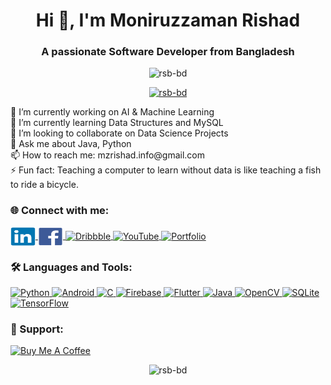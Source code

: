 <h1 align="center">Hi 👋, I'm Moniruzzaman Rishad</h1>
<h3 align="center">A passionate Software Developer from Bangladesh</h3>
<p align="center">
  <img src="https://komarev.com/ghpvc/?username=rsb-bd&label=Profile%20views&color=0e75b6&style=flat" alt="rsb-bd" />
</p>
<p align="center">
  <a href="https://github.com/ryo-ma/github-profile-trophy">
    <img src="https://github-profile-trophy.vercel.app/?username=rsb-bd&theme=gruvbox&no-frame=true&margin-w=15&row=1&column=6" alt="rsb-bd" />
  </a>
</p>

<p align="left">
  🔭 I’m currently working on AI & Machine Learning<br>
  🌱 I’m currently learning Data Structures and MySQL<br>
  👯 I’m looking to collaborate on Data Science Projects<br>
  💬 Ask me about Java, Python<br>
  📫 How to reach me: mzrishad.info@gmail.com<br>
  ⚡ Fun fact: Teaching a computer to learn without data is like teaching a fish to ride a bicycle.
</p>

<h3 align="left">🌐 Connect with me:</h3>
<p align="left">
  <a href="https://www.linkedin.com/in/mzrishad" target="_blank">
    <img align="center" src="https://raw.githubusercontent.com/devicons/devicon/master/icons/linkedin/linkedin-original.svg" alt="LinkedIn" height="30" width="40" />
  </a>
  <a href="https://www.facebook.com/mzrishad" target="_blank">
    <img align="center" src="https://raw.githubusercontent.com/devicons/devicon/master/icons/facebook/facebook-original.svg" alt="Facebook" height="30" width="40" />
  </a>
  <a href="https://dribbble.com/" target="_blank">
    <img align="center" src="https://cdn.jsdelivr.net/npm/simple-icons@v4/icons/dribbble.svg" alt="Dribbble" height="30" width="40" />
  </a>
  <a href="https://www.youtube.com/c/SolvedOvernight" target="_blank">
    <img align="center" src="https://cdn.jsdelivr.net/npm/simple-icons@v4/icons/youtube.svg" alt="YouTube" height="30" width="40" />
  </a>
  <a href="https://rishadmz.web.app/" target="_blank">
    <img align="center" src="https://cdn.jsdelivr.net/npm/simple-icons@v4/icons/internet-explorer.svg" alt="Portfolio" height="30" width="40" />
  </a>
</p>

<h3 align="left">🛠 Languages and Tools:</h3>
<p align="left">
  <a href="https://www.python.org" target="_blank">
    <img src="https://img.shields.io/badge/Python-3776AB?style=for-the-badge&logo=python&logoColor=white" alt="Python" />
  </a>
  <a href="https://developer.android.com" target="_blank">
    <img src="https://img.shields.io/badge/Android-3DDC84?style=for-the-badge&logo=android&logoColor=white" alt="Android" />
  </a>
  <a href="https://www.cprogramming.com/" target="_blank">
    <img src="https://img.shields.io/badge/C-00599C?style=for-the-badge&logo=c&logoColor=white" alt="C" />
  </a>
  <a href="https://firebase.google.com/" target="_blank">
    <img src="https://img.shields.io/badge/Firebase-FFCA28?style=for-the-badge&logo=firebase&logoColor=black" alt="Firebase" />
  </a>
  <a href="https://flutter.dev" target="_blank">
    <img src="https://img.shields.io/badge/Flutter-02569B?style=for-the-badge&logo=flutter&logoColor=white" alt="Flutter" />
  </a>
  <a href="https://www.java.com" target="_blank">
    <img src="https://img.shields.io/badge/Java-007396?style=for-the-badge&logo=java&logoColor=white" alt="Java" />
  </a>
  <a href="https://opencv.org/" target="_blank">
    <img src="https://img.shields.io/badge/OpenCV-5C3EE8?style=for-the-badge&logo=opencv&logoColor=white" alt="OpenCV" />
  </a>
  <a href="https://www.sqlite.org/" target="_blank">
    <img src="https://img.shields.io/badge/SQLite-003B57?style=for-the-badge&logo=sqlite&logoColor=white" alt="SQLite" />
  </a>
  <a href="https://www.tensorflow.org" target="_blank">
    <img src="https://img.shields.io/badge/TensorFlow-FF6F00?style=for-the-badge&logo=tensorflow&logoColor=white" alt="TensorFlow" />
  </a>
</p>

<h3 align="left">💖 Support:</h3>
<p>
  <a href="https://www.buymeacoffee.com/https://buymeacoffee.com/" target="_blank">
    <img src="https://cdn.buymeacoffee.com/buttons/v2/default-yellow.png" height="50" width="210" alt="Buy Me A Coffee" />
  </a>
<p align="center">
  <img src="https://github-readme-stats.vercel.app/api/top-langs?username=rsb-bd&show_icons=true&locale=en&layout=compact&theme=radical&hide_border=true&langs_count=8&title_color=ff6e96&icon_color=ff6e96" alt="rsb-bd" />
</p>
